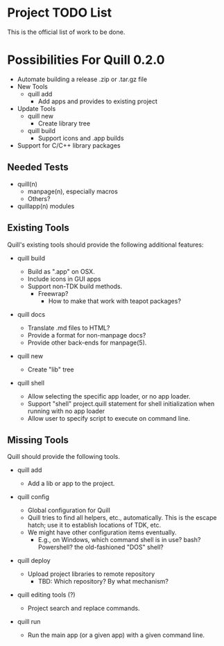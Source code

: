 # Project TODO List

This is the official list of work to be done.

# Possibilities For Quill 0.2.0

* Automate building a release .zip or .tar.gz file
* New Tools
  * quill add
    * Add apps and provides to existing project
* Update Tools
  * quill new
    * Create library tree
  * quill build
    * Support icons and .app builds
* Support for C/C++ library packages


## Needed Tests

* quill(n)
  * manpage(n), especially macros
  * Others?
* quillapp(n) modules

## Existing Tools

Quill's existing tools should provide the following additional features:

* quill build
  * Build as ".app" on OSX.
  * Include icons in GUI apps
  * Support non-TDK build methods.
    * Freewrap?
      * How to make that work with teapot packages?

* quill docs
  * Translate .md files to HTML?
  * Provide a format for non-manpage docs?
  * Provide other back-ends for manpage(5).

* quill new
  * Create "lib" tree

* quill shell
  * Allow selecting the specific app loader, or no app loader.
  * Support "shell" project.quill statement for shell initialization
    when running with no app loader
  * Allow user to specify script to execute on command line.

## Missing Tools

Quill should provide the following tools.

* quill add
  * Add a lib or app to the project.

* quill config
  * Global configuration for Quill
  * Quill tries to find all helpers, etc., automatically.  This is the
    escape hatch; use it to establish locations of TDK, etc.
  * We might have other configuration items eventually.
    * E.g., on Windows, which command shell is in use?  bash?  Powershell?
      the old-fashioned "DOS" shell?

* quill deploy
  * Upload project libraries to remote repository
    * TBD: Which repository?  By what mechanism?

* quill editing tools (?)
  * Project search and replace commands.

* quill run
  * Run the main app (or a given app) with a given command line.

